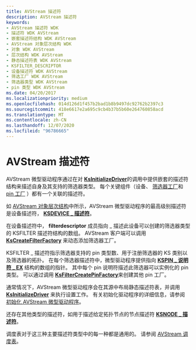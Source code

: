 ```yaml
---
title: AVStream 描述符
description: AVStream 描述符
keywords:
- AVStream 描述符 WDK
- 描述符 WDK AVStream
- 嵌套描述符结构 WDK AVStream
- AVStream 对象层次结构 WDK
- 对象 WDK AVStream
- 层次结构 WDK AVStream
- 静态描述符表 WDK AVStream
- KSFILTER_DESCRIPTOR
- 设备描述符 WDK AVStream
- 筛选工厂 WDK AVStream
- 筛选器类型 WDK AVStream
- pin 类型 WDK AVStream
ms.date: 04/20/2017
ms.localizationpriority: medium
ms.openlocfilehash: 014d126d1f457b2bad1b8b9497dc92762b2397c3
ms.sourcegitcommit: 418e6617e2a695c9cb4b37b5b60e264760858acd
ms.translationtype: MT
ms.contentlocale: zh-CN
ms.lasthandoff: 12/07/2020
ms.locfileid: "96786665"
---
```

# <a name="avstream-descriptors"></a>AVStream 描述符





AVStream 微型驱动程序通过在对 [**KsInitializeDriver**](/windows-hardware/drivers/ddi/ks/nf-ks-ksinitializedriver)的调用中提供嵌套的描述符结构来描述自身及其支持的筛选器类型。 每个关键组件（设备、 [筛选器工厂](../audio/filter-factories.md)和 [pin 工厂](../audio/pin-factories.md) ）都有一个关联的描述符。

如 [AVStream 对象层次结构](avstream-object-hierarchy.md)中所示，AVStream 微型驱动程序的最高级别描述符是设备描述符， [**KSDEVICE \_ 描述符**](/windows-hardware/drivers/ddi/ks/ns-ks-_ksdevice_descriptor)。

在设备描述符中， **filterdescriptor** 成员指向 \_ 描述此设备可以创建的筛选器类型的 KSFILTER 描述符结构的数组。 AVStream 客户端可以调用 [**KsCreateFilterFactory**](/windows-hardware/drivers/ddi/ks/nf-ks-kscreatefilterfactory) 来动态添加筛选器工厂。

KSFILTER \_ 描述符指示筛选器支持的 pin 类型数、用于注册筛选器的 KS 类别以及筛选器的拓扑。 在每个筛选器描述符中，微型驱动程序提供指向 [**KSPIN \_ 说明符 \_ EX**](/windows-hardware/drivers/ddi/ks/ns-ks-_kspin_descriptor_ex) 结构的数组的指针。 其中每个 pin 说明符描述此筛选器可以实例化的 pin 类型。 可以通过调用 [**KsFilterCreatePinFactory**](/windows-hardware/drivers/ddi/ks/nf-ks-ksfiltercreatepinfactory)来创建其他 pin 工厂。

通常情况下，AVStream 微型驱动程序会在其源中布局静态描述符表，并调用 [**KsInitializeDriver**](/windows-hardware/drivers/ddi/ks/nf-ks-ksinitializedriver) 来执行设置工作。 有关初始化驱动程序的详细信息，请参阅 [初始化 AVStream 微型驱动程序](initializing-an-avstream-minidriver.md)。

还存在其他类型的描述符，如用于描述给定拓扑节点的节点描述符 [**KSNODE \_ 描述符**](/windows-hardware/drivers/ddi/ks/ns-ks-_ksnode_descriptor)。

调度表对于这三种主要描述符类型中的每一种都是通用的。 请参阅 [AVStream 调度表](avstream-dispatch-tables.md)。

 

